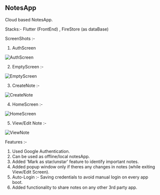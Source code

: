 ## NotesApp

Cloud based NotesApp.

Stacks:- Flutter (FrontEnd) , FireStore (as dataBase)



ScreenShots :- 

1. AuthScreen

![AuthScreen](https://user-images.githubusercontent.com/22179567/131090176-47ee5f5c-c653-4353-abb6-9444a09c62f3.jpg)

2. EmptyScreen :- 

![EmptyScreen](https://user-images.githubusercontent.com/22179567/131090396-495822b9-0aa8-466b-bca6-dd77aca40887.jpg)

3. CreateNote :- 

![CreateNote](https://user-images.githubusercontent.com/22179567/131090505-092775e8-da84-47c1-9dc8-9872000b87d8.jpg)

4. HomeScreen :- 
 
![HomeScreen](https://user-images.githubusercontent.com/22179567/131090553-28594f85-6f7d-4bd7-b22b-9a0194b5ea1a.jpg)

5. View/Edit Note :- 

![ViewNote](https://user-images.githubusercontent.com/22179567/131090625-da20015c-a8dd-439d-a9dc-0b1cae076aee.jpg)


Features :-

1. Used Google Authentication.
2. Can be used as offline/local notesApp.
3. Added 'Mark as star/unstar' feature to identify important notes.
4. Added popup window only if theres any changes in notes (while exiting View/Edit Screen).
5. Auto-Login :- Saving credentials to avoid manual login on every app boot.
6. Added functionality to share notes on any other 3rd party app.







